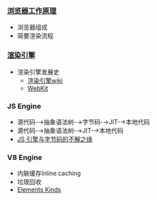 ### [浏览器工作原理](https://www.html5rocks.com/zh/tutorials/internals/howbrowserswork/#Parsing_general)
* 浏览器组成
* 简要渲染流程

### [渲染引擎](https://blog.csdn.net/heyeqingquan/article/details/78839699)
* 渲染引擎发展史
  * [渲染引擎wiki](https://zh.wikipedia.org/wiki/%E6%8E%92%E7%89%88%E5%BC%95%E6%93%8E)
  * [WebKit](https://zh.wikipedia.org/wiki/WebKit)

### JS Engine
* 源代码-→抽象语法树-→字节码-→JIT-→本地代码
* 源代码-→抽象语法树-→JIT-→本地代码
* [JS 引擎与字节码的不解之缘](https://cnodejs.org/topic/59084a9cbbaf2f3f569be482)

### V8 Engine
* 内联缓存Inline caching
* 垃圾回收
* [Elements Kinds](https://v8project.blogspot.com/2017/09/elements-kinds-in-v8.html)

